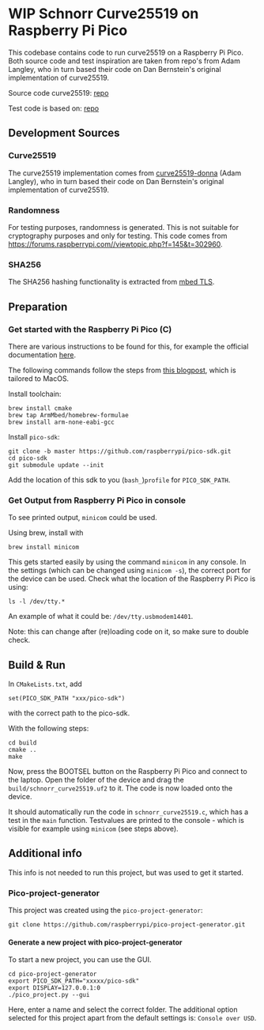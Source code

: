 # WIP Schnorr Curve25519 on Raspberry Pi Pico

This codebase contains code to run curve25519 on a Raspberry Pi Pico. Both source code and test inspiration are taken from repo's from Adam Langley, who in turn based their code on Dan Bernstein's original implementation of curve25519. 

Source code curve25519: [repo](https://github.com/skeeto/enchive/blob/master/src/curve25519-donna.c)

Test code is based on: [repo](https://github.com/agl/curve25519-donna/blob/master/test-curve25519.c)



## Development Sources

### Curve25519

The curve25519 implementation comes from [curve25519-donna](https://github.com/skeeto/enchive/blob/master/src/curve25519-donna.c) (Adam Langley), who in turn based their code on Dan Bernstein's original implementation of curve25519. 

### Randomness

For testing purposes, randomness is generated. This is not suitable for cryptography purposes and only for testing. This code comes from https://forums.raspberrypi.com//viewtopic.php?f=145&t=302960. 

### SHA256

The SHA256 hashing functionality is extracted from [mbed TLS](https://github.com/wolfeidau/mbedtls/tree/master). 

## Preparation

### Get started with the Raspberry Pi Pico (C)

There are various instructions to be found for this, for example the official documentation [here](https://datasheets.raspberrypi.com/pico/getting-started-with-pico.pdf). 

The following commands follow the steps from [this blogpost](https://www.robertthasjohn.com/post/how-to-set-up-the-raspberry-pi-pico-for-development-on-macos), which is tailored to MacOS. 

Install toolchain:
```
brew install cmake
brew tap ArmMbed/homebrew-formulae
brew install arm-none-eabi-gcc
```

Install `pico-sdk`:
```
git clone -b master https://github.com/raspberrypi/pico-sdk.git 
cd pico-sdk
git submodule update --init
```
Add the location of this sdk to you (`bash_`)`profile` for `PICO_SDK_PATH`. 

### Get Output from Raspberry Pi Pico in console

To see printed output, `minicom` could be used. 

Using brew, install with

```
brew install minicom
```

This gets started easily by using the command `minicom` in any console. In the settings (which can be changed using `minicom -s`), the correct port for the device can be used. Check what the location of the Raspberry Pi Pico is using:

```
ls -l /dev/tty.*
```

An example of what it could be: `/dev/tty.usbmodem14401`.

Note: this can change after (re)loading code on it, so make sure to double check. 

## Build & Run

In `CMakeLists.txt`, add 
```
set(PICO_SDK_PATH "xxx/pico-sdk")
```
with the correct path to the pico-sdk. 

With the following steps:
```
cd build
cmake ..
make
```

Now, press the BOOTSEL button on the Raspberry Pi Pico and connect to the laptop. Open the folder of the device and drag the `build/schnorr_curve25519.uf2` to it. The code is now loaded onto the device.

It should automatically run the code in `schnorr_curve25519.c`, which has a test in the `main` function. Testvalues are printed to the console - which is visible for example using `minicom` (see steps above).

## Additional info
This info is not needed to run this project, but was used to get it started. 

### Pico-project-generator

This project was created using the `pico-project-generator`:
```
git clone https://github.com/raspberrypi/pico-project-generator.git
```

#### Generate a new project with pico-project-generator

To start a new project, you can use the GUI.
```
cd pico-project-generator
export PICO_SDK_PATH="xxxxx/pico-sdk"
export DISPLAY=127.0.0.1:0
./pico_project.py --gui
```

Here, enter a name and select the correct folder. The additional option selected for this project apart from the default settings is: `Console over USD`. 
